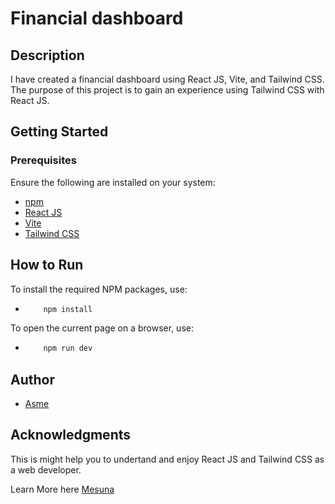 # Financial dashboard

## Description

I have created a financial dashboard using React JS, Vite, and Tailwind CSS. The purpose of this project is to gain an  experience using Tailwind CSS with React JS.

## Getting Started

### Prerequisites

Ensure the following are installed on your system:

- [npm](https://www.npmjs.com/package/npm)
- [React JS](https://react.dev/learn)
- [Vite](https://vitejs.dev/guide/)
- [Tailwind CSS](https://tailwindcss.com/)

## How to Run

To install the required NPM packages, use:

- ```bash
      npm install

  ```

To open the current page on a browser, use:

- ```bash
      npm run dev

  ```

## Author

- [Asme](https://mesuna.netlify.app)

## Acknowledgments

This is might help you to undertand and enjoy React JS and Tailwind CSS as a web developer.

Learn More here [Mesuna](https://mesuna.netlify.app)
